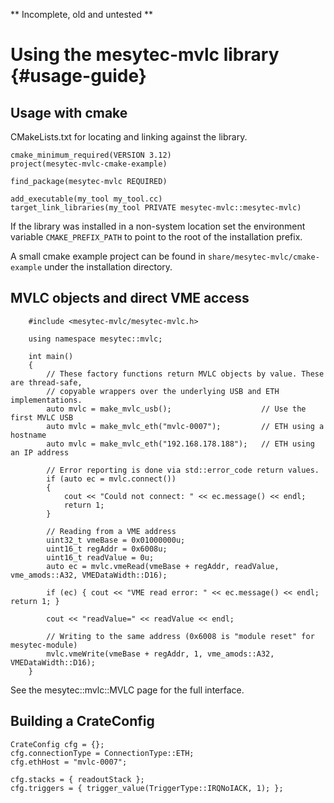 
** Incomplete, old and untested **

Using the mesytec-mvlc library {#usage-guide}
=============================================

Usage with cmake
----------------

CMakeLists.txt for locating and linking against the library.

    cmake_minimum_required(VERSION 3.12)
    project(mesytec-mvlc-cmake-example)

    find_package(mesytec-mvlc REQUIRED)

    add_executable(my_tool my_tool.cc)
    target_link_libraries(my_tool PRIVATE mesytec-mvlc::mesytec-mvlc)

If the library was installed in a non-system location set the environment
variable `CMAKE_PREFIX_PATH` to point to the root of the installation prefix.

A small cmake example project can be found in
`share/mesytec-mvlc/cmake-example` under the installation directory.

MVLC objects and direct VME access
----------------------------------

~~~~~~~~~~~~~~~~~~~~~~~~~~~~~~~~~~~~~~~~~~~~~~~~~~~~~~~~~~~~~~~~~~~~~~~~~~~~~~~~~~~~~{.cc}
    #include <mesytec-mvlc/mesytec-mvlc.h>

    using namespace mesytec::mvlc;

    int main()
    {
        // These factory functions return MVLC objects by value. These are thread-safe,
        // copyable wrappers over the underlying USB and ETH implementations.
        auto mvlc = make_mvlc_usb();                    // Use the first MVLC USB
        auto mvlc = make_mvlc_eth("mvlc-0007");         // ETH using a hostname
        auto mvlc = make_mvlc_eth("192.168.178.188");   // ETH using an IP address

        // Error reporting is done via std::error_code return values.
        if (auto ec = mvlc.connect())
        {
            cout << "Could not connect: " << ec.message() << endl;
            return 1;
        }

        // Reading from a VME address
        uint32_t vmeBase = 0x01000000u;
        uint16_t regAddr = 0x6008u;
        uint16_t readValue = 0u;
        auto ec = mvlc.vmeRead(vmeBase + regAddr, readValue, vme_amods::A32, VMEDataWidth::D16);

        if (ec) { cout << "VME read error: " << ec.message() << endl; return 1; }

        cout << "readValue=" << readValue << endl;

        // Writing to the same address (0x6008 is "module reset" for mesytec-module)
        mvlc.vmeWrite(vmeBase + regAddr, 1, vme_amods::A32, VMEDataWidth::D16);
    }
~~~~~~~~~~~~~~~~~~~~~~~~~~~~~~~~~~~~~~~~~~~~~~~~~~~~~~~~~~~~~~~~~~~~~~~~~~~~~~~~~~~~~

See the mesytec::mvlc::MVLC page for the full interface.

Building a CrateConfig
----------------------

~~~~~~~~~~~~~~~~~~~~~~~~~~~~~~~~~~~~~~~~~~~~~~~~~~~~~~~~~~~~~~~~~~~~~~~~~~~~~~~~~~~~~{.cc}
CrateConfig cfg = {};
cfg.connectionType = ConnectionType::ETH;
cfg.ethHost = "mvlc-0007";

cfg.stacks = { readoutStack };
cfg.triggers = { trigger_value(TriggerType::IRQNoIACK, 1); };

~~~~~~~~~~~~~~~~~~~~~~~~~~~~~~~~~~~~~~~~~~~~~~~~~~~~~~~~~~~~~~~~~~~~~~~~~~~~~~~~~~~~~
